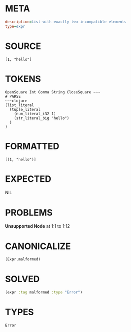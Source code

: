 # META
~~~ini
description=List with exactly two incompatible elements
type=expr
~~~
# SOURCE
~~~roc
[1, "hello"]
~~~
# TOKENS
~~~text
OpenSquare Int Comma String CloseSquare ~~~
# PARSE
~~~clojure
(list_literal
  (tuple_literal
    (num_literal_i32 1)
    (str_literal_big "hello")
  )
)
~~~
# FORMATTED
~~~roc
[(1, "hello")]
~~~
# EXPECTED
NIL
# PROBLEMS
**Unsupported Node**
at 1:1 to 1:12

# CANONICALIZE
~~~clojure
(Expr.malformed)
~~~
# SOLVED
~~~clojure
(expr :tag malformed :type "Error")
~~~
# TYPES
~~~roc
Error
~~~
